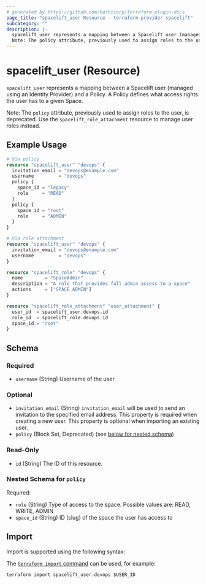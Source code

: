 ```yaml
---
# generated by https://github.com/hashicorp/terraform-plugin-docs
page_title: "spacelift_user Resource - terraform-provider-spacelift"
subcategory: ""
description: |-
  spacelift_user represents a mapping between a Spacelift user (managed using an Identity Provider) and a Policy. A Policy defines what access rights the user has to a given Space.
  Note: The policy attribute, previously used to assign roles to the user, is deprecated. Use the spacelift_role_attachment resource to manage user roles instead.
---
```


# spacelift_user (Resource)

`spacelift_user` represents a mapping between a Spacelift user (managed using an Identity Provider) and a Policy. A Policy defines what access rights the user has to a given Space.

Note: The `policy` attribute, previously used to assign roles to the user, is deprecated. Use the `spacelift_role_attachment` resource to manage user roles instead.

## Example Usage

```terraform
# Via policy
resource "spacelift_user" "devops" {
  invitation_email = "devops@example.com"
  username         = "devops"
  policy {
    space_id = "legacy"
    role     = "READ"
  }
  policy {
    space_id = "root"
    role     = "ADMIN"
  }
}

# Via role attachment
resource "spacelift_user" "devops" {
  invitation_email = "devops@example.com"
  username         = "devops"
}

resource "spacelift_role" "devops" {
  name        = "SpaceAdmin"
  description = "A role that provides full admin access to a space"
  actions     = ["SPACE_ADMIN"]
}

resource "spacelift_role_attachment" "user_attachment" {
  user_id  = spacelift_user.devops.id
  role_id  = spacelift_role.devops.id
  space_id = "root"
}
```

<!-- schema generated by tfplugindocs -->
## Schema

### Required

- `username` (String) Username of the user

### Optional

- `invitation_email` (String) `invitation_email` will be used to send an invitation to the specified email address. This property is required when creating a new user. This property is optional when importing an existing user.
- `policy` (Block Set, Deprecated) (see [below for nested schema](#nestedblock--policy))

### Read-Only

- `id` (String) The ID of this resource.

<a id="nestedblock--policy"></a>
### Nested Schema for `policy`

Required:

- `role` (String) Type of access to the space. Possible values are: READ, WRITE, ADMIN
- `space_id` (String) ID (slug) of the space the user has access to

## Import

Import is supported using the following syntax:

The [`terraform import` command](https://developer.hashicorp.com/terraform/cli/commands/import) can be used, for example:

```shell
terraform import spacelift_user.devops $USER_ID
```
